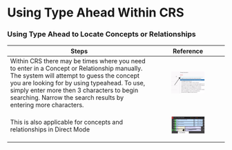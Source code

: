# Using Type Ahead Within CRS

### Using Type Ahead to Locate Concepts or Relationships 

Steps| Reference  
---|---  
Within CRS there may be times where you need to enter in a Concept or Relationship manually. The system will attempt to guess the concept you are looking for by using typeahead. To use, simply enter more then 3 characters to begin searching. Narrow the search results by entering more characters. | <figure><img src="images/31033206.jpg" alt="" title=""></figure>  
This is also applicable for concepts and relationships in Direct Mode| <figure><img src="images/31033210.jpg" alt="" title=""></figure>
